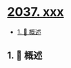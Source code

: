 # [2037. xxx](https://github.com/Tdahuyou/TNotes.leetcode/tree/main/notes/2037.%20xxx)

<!-- region:toc -->

- [1. 📝 概述](#1--概述)

<!-- endregion:toc -->

## 1. 📝 概述
